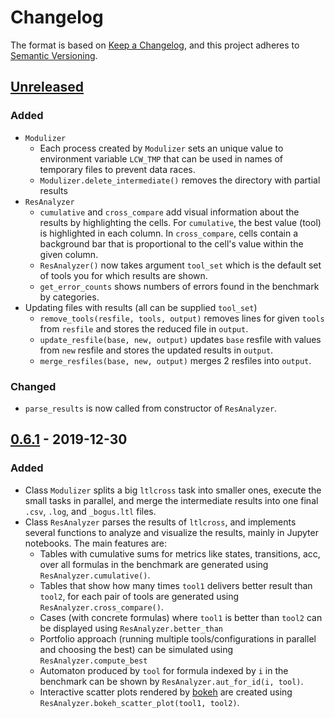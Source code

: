 # Changelog
The format is based on [Keep a Changelog](https://keepachangelog.com/en/1.0.0/),
and this project adheres to [Semantic Versioning](https://semver.org/spec/v2.0.0.html).

## [Unreleased]
### Added
 * `Modulizer`
    - Each process created by `Modulizer` sets an unique value to environment variable
        `LCW_TMP` that can be used in names of temporary files to prevent data races.
    - `Modulizer.delete_intermediate()` removes the directory with partial results
 * `ResAnalyzer`
    - `cumulative` and `cross_compare` add visual information about the results by
        highlighting the cells. For `cumulative`, the best value (tool) is highlighted
        in each column. In `cross_compare`, cells contain a background bar that is
        proportional to the cell's value within the given column.
    - `ResAnalyzer()` now takes argument `tool_set` which is the default set of tools you
        for which results are shown.
    - `get_error_counts` shows numbers of errors found in the benchmark by categories.
 * Updating files with results (all can be supplied `tool_set`)
    - `remove_tools(resfile, tools, output)` removes lines for given `tools` from `resfile`
        and stores the reduced file in `output`.
    - `update_resfile(base, new, output)` updates `base` resfile with values from `new`
        resfile and stores the updated results in `output`.
    - `merge_resfiles(base, new, output)` merges 2 resfiles into `output`.

### Changed
 - `parse_results` is now called from constructor of `ResAnalyzer`.

## [0.6.1] - 2019-12-30
### Added
 - Class `Modulizer` splits a big `ltlcross` task into smaller ones, execute the small
    tasks in parallel, and merge the intermediate results into one final `.csv`, `.log`,
    and `_bogus.ltl` files.
 - Class `ResAnalyzer` parses the results of `ltlcross`, and implements several functions
    to analyze and visualize the results, mainly in Jupyter notebooks. 
    The main features are:
    * Tables with cumulative sums for metrics like states, transitions, acc, over all
        formulas in the benchmark are generated using `ResAnalyzer.cumulative()`.
    * Tables that show how many times `tool1` delivers better result than `tool2`, for
        each pair of tools are generated using `ResAnalyzer.cross_compare()`.
    * Cases (with concrete formulas) where `tool1` is better than `tool2` can be 
        displayed using `ResAnalyzer.better_than`
    * Portfolio approach (running multiple tools/configurations in parallel and choosing
        the best) can be simulated using `ResAnalyzer.compute_best`
    * Automaton produced by `tool` for formula indexed by `i` in the benchmark can be
        shown by `ResAnalyzer.aut_for_id(i, tool)`.
    * Interactive scatter plots rendered by [bokeh](https://bokeh.org/) are created using
        `ResAnalyzer.bokeh_scatter_plot(tool1, tool2)`.

[Unreleased]: https://github.com/xblahoud/ltlcross_wrapper/compare/v0.6.1...HEAD
[0.6.1]: https://github.com/xblahoud/ltlcross_wrapper/tags/v0.6.1
